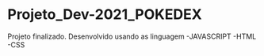 # Projeto_Dev-2021_POKEDEX
Projeto finalizado.
Desenvolvido  usando  as  linguagem
-JAVASCRIPT
-HTML
-CSS
